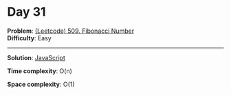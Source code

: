 # Day 31

**Problem**: [(Leetcode) 509. Fibonacci Number](https://leetcode.com/problems/fibonacci-number/)  
**Difficulty**: Easy

---

**Solution**: [JavaScript](../solutions/fib.js)

**Time complexity**: O(n)

**Space complexity**: O(1)
